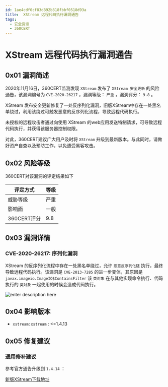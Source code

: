 ```yaml
---
id: 1ae4cdf0cf83d892b318fbbf0518d93a
title:  XStream 远程代码执行漏洞通告
tags: 
  - 安全资讯
  - 360CERT
---
```


#  XStream 远程代码执行漏洞通告

0x01 漏洞简述
---------


2020年11月16日，360CERT监测发现 `XStream` 发布了 `XStream 安全更新` 的风险通告，该漏洞编号为 `CVE-2020-26217` ，漏洞等级： `严重` ，漏洞评分： `9.8` 。


XStream 发布安全更新修复了一处反序列化漏洞，旧版XStream中存在一处黑名单绕过，利用该绕过可触发恶意的反序列化流程，导致远程代码执行。


未授权的远程攻击者通过向使用 XStream 的web应用发送特制请求，可导致远程代码执行，并获得该服务器控制权限。


对此，360CERT建议广大用户及时将 `XStream` 升级到最新版本。与此同时，请做好资产自查以及预防工作，以免遭受黑客攻击。


0x02 风险等级
---------


360CERT对该漏洞的评定结果如下




| 评定方式 | 等级 |
| --- | --- |
| 威胁等级 | 严重 |
| 影响面 | 一般 |
| 360CERT评分 | 9.8 |


0x03 漏洞详情
---------


### CVE-2020-26217: 序列化漏洞


XStream 的反序列化流程中存在一处黑名单绕过，允许 `恶意反序列化链` 执行，最终导致远程代码执行。该漏洞是 `CVE-2013-7285` 的进一步变体，其原因是 `javax.imageio.ImageIO$ContainsFilter` 该 `类对象` 在与其他实现命令执行、代码执行的 `类对象` 一起使用的时候会造成代码执行。


![enter description here](https://p403.ssl.qhimgs4.com/t016abb1d8c72b06bbc.png)


0x04 影响版本
---------


* `xstream:xstream` : <=1.4.13


0x05 修复建议
---------


### 通用修补建议


参考官方通告升级到 `1.4.14` ：


[新版XStream下载地址](https://github.com/x-stream/xstream/releases)



